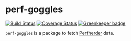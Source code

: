 # perf-goggles
[![Build Status](https://travis-ci.org/mozilla-frontend-infra/perf-goggles.svg?branch=master)](https://travis-ci.org/mozilla-frontend-infra/perf-goggles)
[![Coverage Status](https://coveralls.io/repos/github/mozilla-frontend-infra/perf-goggles/badge.svg?branch=coverage)](https://coveralls.io/github/mozilla-frontend-infra/perf-goggles?branch=coverage) [![Greenkeeper badge](https://badges.greenkeeper.io/mozilla-frontend-infra/perf-goggles.svg)](https://greenkeeper.io/)

`perf-goggles` is a package to fetch [Perfherder](https://wiki.mozilla.org/EngineeringProductivity/Projects/Perfherder) data.
